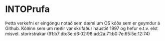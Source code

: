 INTOPrufa
=========

Þetta verkefni er eingöngu notað sem dæmi um OS kóða sem er geymdur á Github. Kóðinn sem um ræðir var skrifaður haustið 1997 og hefur e.t.v. elst misvel.
storirstrakar (91:b7:db:3e:d6:02:98:ad:2a:71:b0:7e:65:5e:12:74) 
